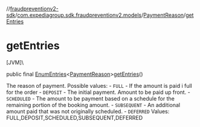 //[fraudpreventionv2-sdk](../../../index.md)/[com.expediagroup.sdk.fraudpreventionv2.models](../index.md)/[PaymentReason](index.md)/[getEntries](get-entries.md)

# getEntries

[JVM]\

public final [EnumEntries](https://kotlinlang.org/api/latest/jvm/stdlib/kotlin.enums/-enum-entries/index.html)&lt;[PaymentReason](index.md)&gt;[getEntries](get-entries.md)()

The reason of payment. Possible values: - `FULL` - If the amount is paid i full for the order - `DEPOSIT` - The initial payment. Amount to be paid up front. - `SCHEDULED` - The amount to be payment based on a schedule for the remaining portion of the booking amount. - `SUBSEQUENT` - An additional amount paid that was not originally scheduled. - `DEFERRED` Values: FULL,DEPOSIT,SCHEDULED,SUBSEQUENT,DEFERRED
